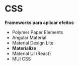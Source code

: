 # CSS

**Frameworks para aplicar efeitos**  

- Polymer Paper Elements
- Angular Material
- Material Design Lite
- **Materialize**
- Material UI (React)
- MUI CSS
